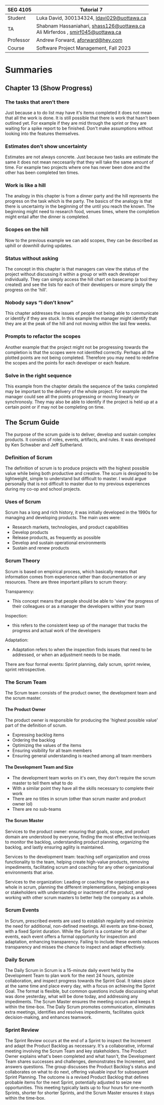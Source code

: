 | SEG 4105  | Tutorial 7                                                                         |
| --------- | ---------------------------------------------------------------------------------- |
| Student   | Luka David, 300134324, ldavi029@uottawa.ca                                         |
| TA        | Shabnam Hassaniahari, shass126@uottawa.ca <br> Ali Mirferdos , smirf045@uottawa.ca |
| Professor | Andrew Forward, aforward@hey.com                                                   |
| Course    | Software Project Management, Fall 2023                                             |

# Summaries

## Chapter 13 (Show Progress)

### The tasks that aren’t there

Just because a to do list may have it's items completed it does not mean that all the work is done. It is still possible that there is work that hasn't been outlined yet. For example if they are mid through the sprint or they are waiting for a spike report to be finished. Don't make assumptions without looking into the features themselves.

### Estimates don’t show uncertainty

Estimates are not always concrete. Just because two tasks are estimate the same it does not mean neccesarily that they will take the same amount of time. For example two projects where one has never been done and the other has been completed ten times.

### Work is like a hill

The analogy in this chapter is from a dinner party and the hill represents the progress on the task which is the party. The basics of the analogy is that there is uncertainty in the beginning of the until you reach the known. The beginning might need to research food, venues times, where the completion might entail after the dinner is completed.

### Scopes on the hill

Now to the previous example we can add scopes, they can be described as uphill or downhill during updates.

### Status without asking

The concept in this chapter is that managers can view the status of the project without discussing it within a group or with each developer individually. They can simply access the hill chart on basecamp (a tool they created) and see the lists for each of their developers or more simply the progress on the 'hill'.

### Nobody says “I don’t know”

This chapter addresses the issues of people not being able to communicate or identify if they are stuck. In this example the manager might identify that they are at the peak of the hill and not moving within the last few weeks.

### Prompts to refactor the scopes

Another example that the project might not be progressing towards the completion is that the scopes were not identifed correctly. Perhaps all the plotted points are not being completed. Therefore you may need to redefine the scopes and the points for each developer or each feature.

### Solve in the right sequence

This example from the chapter details the sequence of the tasks completed may be important to the delivery of the whole project. For example the manager could see all the points progressing or moving linearly or synchronosly. They may also be able to identify if the project is held up at a certain point or if may not be completing on time.

## The Scrum Guide

The purpose of the scrum guide is to deliver, develop and sustain complex products. It consists of roles, events, artifacts, and rules. It was developed by Ken Schwaber and Jeff Sutherland.

### Definition of Scrum

The definition of scrum is to produce projects with the highest possible value while being both productive and creative. The scum is designed to be lightweight, simple to understand but difficult to master. I would argue personally that is not difficult to master due to my previous experiences during my co-op and school projects.

### Uses of Scrum

Scrum has a long and rich history, it was initially developed in the 1990s for managing and developing products. The main uses were:

- Research markets, technologies, and product capabilities
- Develop products
- Release products, as frequently as possible
- Develop and sustain operational environments
- Sustain and renew products

### Scrum Theory

Scrum is based on empirical process, which basically means that information comes from experience rather than documentation or any resources. There are three important pillars to scrum theory:

Transparency:

- This concept means that people should be able to 'view' the progress of their colleagues or as a manager the developers within your team

Inspection:

- this refers to the consistent keep up of the manager that tracks the progress and actual work of the developers

Adaptation:

- Adaptation refers to when the inspection finds issues that need to be addressed, or when an adjustment needs to be made.

There are four formal events:
Sprint planning, daily scrum, sprint review, sprint retrospective.

### The Scrum Team

The Scrum team consists of the product owner, the development team and the scrum master.

#### The Product Owner

The product owner is responsible for producing the 'highest possible value' part of the definition of scrum.

- Expressing backlog items
- Ordering the backlog
- Optimizing the values of the items
- Ensuring visibility for all team members
- Ensuring general understanding is reached among all team members

#### The Development Team and Size

- The development team works on it's own, they don't require the scrum master to tell them what to do
- With a similar point they have all the skills necessary to complete their work
- There are no titles in scrum (other than scrum master and product owner lol)
- There are no sub-teams

#### The Scrum Master

Services to the product owner: ensuring that goals, scope, and product domain are understood by everyone, finding the most effective techniques to monitor the backlog, understanding product planning, organizing the backlog, and lastly ensuring agility is maintained.

Services to the development team: teaching self organization and cross functionality to the team, helping create high-value products, removing impediments, facilitating scrum and coaching for any other organizational environments that arise.

Services to the organization: Leading or coaching the organization as a whole in scrum, planning the different implementations, helping employees or stakeholders with understanding or inactment of the product, and working with other scrum masters to better help the company as a whole.

### Scrum Events

In Scrum, prescribed events are used to establish regularity and minimize the need for additional, non-defined meetings. All events are time-boxed, with a fixed Sprint duration. While the Sprint is a container for all other events, each event offers a formal opportunity for inspection and adaptation, enhancing transparency. Failing to include these events reduces transparency and misses the chance to inspect and adapt effectively.

### Daily Scrum

The Daily Scrum in Scrum is a 15-minute daily event held by the Development Team to plan work for the next 24 hours, optimize collaboration, and inspect progress towards the Sprint Goal. It takes place at the same time and place every day, with a focus on achieving the Sprint Goal. The format is flexible, but common questions include discussing what was done yesterday, what will be done today, and addressing any impediments. The Scrum Master ensures the meeting occurs and keeps it within the time-box. The Daily Scrum promotes communication, eliminates extra meetings, identifies and resolves impediments, facilitates quick decision-making, and enhances teamwork.

### Sprint Review

The Sprint Review occurs at the end of a Sprint to inspect the Increment and adapt the Product Backlog as necessary. It's a collaborative, informal meeting involving the Scrum Team and key stakeholders. The Product Owner explains what's been completed and what hasn't, the Development Team shares successes and challenges, demonstrates the Increment, and answers questions. The group discusses the Product Backlog's status and collaborates on what to do next, offering valuable input for subsequent Sprint Planning. The outcome is a revised Product Backlog that defines probable items for the next Sprint, potentially adjusted to seize new opportunities. This meeting typically lasts up to four hours for one-month Sprints, shorter for shorter Sprints, and the Scrum Master ensures it stays within the time-box.

